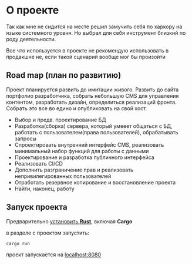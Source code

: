 # О проекте
Так как мне не сидится на месте решил замучить себя по харкору на языке системного уровня. 
Но выбрал для себя инструмент близкий по роду деятельности. 

Все что используется в проекте не рекомендую использовать в продакшне не, если такой сценарий вообще мог бы произойти

## Road map (план по развитию)
Проект планируется развить до имитации живого. Развить до сайта портфолио разработчика, собрать небольшую CMS для
управления контентом, разработать дизайн, определиться реализаций фронта. Собрать это все во едино и опубликовать на
свой хост. 

- Выбор и предв. проектирование БД
- Разработка(сборка) сервера, который умееет общаться с БД, работать с пользователем(права пользователей), обрабатывать запросы
- Спроектировать внутренний интерфейс CMS, реализовать минимальный набор функций для работы с данными
- Проектирование и разработка публичного интерфейса
- Реализовать CI/CD
- Дополнить разграничение прав и реализовать непривилегированных пользователей
- Отработать резервное копирование и восстановление проекта
- Найти, наконец, работу

## Запуск проекта
Предварительно [установить **Rust**](https://doc.rust-lang.org/book/ch01-01-installation.html), включая **Cargo**

в разделе с проектом запустить:
```
cargo run
```
проект запускается на [localhost:8080](http://localhost:8080)